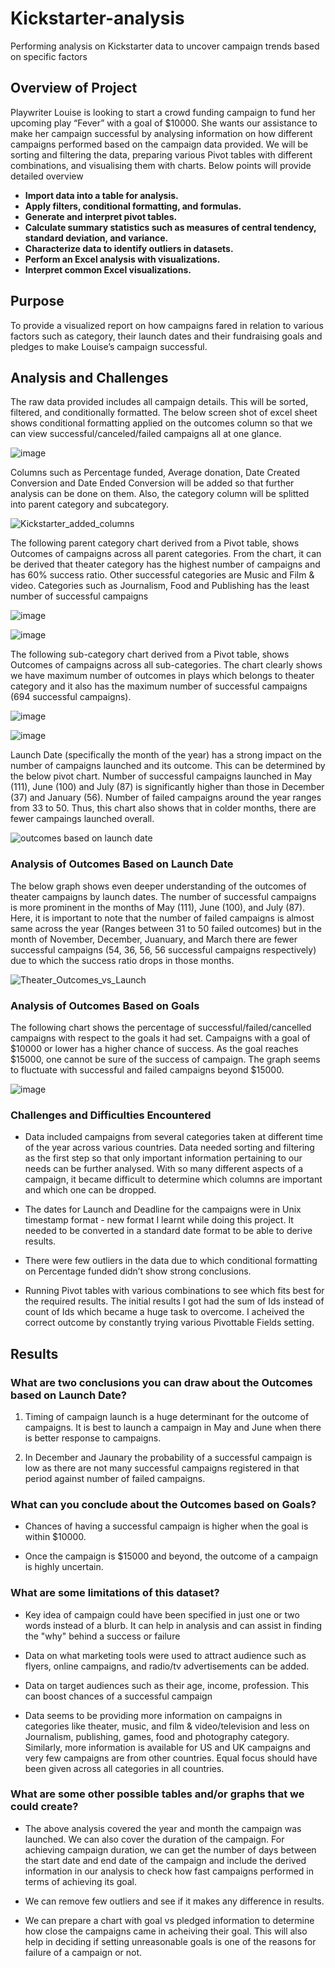 # Kickstarter-analysis

Performing analysis on Kickstarter data to uncover campaign trends based on specific factors 

## Overview of Project

Playwriter Louise is looking to start a crowd funding campaign to fund her upcoming play “Fever” with a goal of $10000. She wants our assistance to make her campaign successful by analysing information on how different campaigns performed based on the campaign data provided. We will be sorting and filtering the data, preparing various Pivot tables with different combinations, and visualising them with charts. Below points will provide detailed overview

* **Import data into a table for analysis.**
* **Apply filters, conditional formatting, and formulas.**
* **Generate and interpret pivot tables.**
* **Calculate summary statistics such as measures of central tendency, standard deviation, and variance.**
* **Characterize data to identify outliers in datasets.**
* **Perform an Excel analysis with visualizations.**
* **Interpret common Excel visualizations.**

## Purpose

To provide a visualized report on how campaigns fared in relation to various factors such as category, their launch dates and their fundraising goals and pledges to make Louise’s campaign successful. 

## Analysis and Challenges

The raw data provided includes all campaign details. This will be sorted, filtered, and conditionally formatted. The below screen shot of excel sheet shows conditional formatting applied on the outcomes column so that we can view successful/canceled/failed campaigns all at one glance. 

![image](https://user-images.githubusercontent.com/108366412/177680647-edd99388-eead-4ebe-97ef-ffd5efd1150d.png)

Columns such as Percentage funded, Average donation, Date Created Conversion and Date Ended Conversion will be added so that further analysis can be done on them. Also, the category column will be splitted into parent category and subcategory.

![Kickstarter_added_columns](https://user-images.githubusercontent.com/108366412/177682978-bcb9b9c0-0ec6-4dec-b3ec-2a6aaca23e4b.png)

The following parent category chart derived from a Pivot table, shows Outcomes of campaigns across all parent categories. From the chart, it can be derived that theater category has the highest number of campaigns and has 60% success ratio. Other successful categories are Music and Film & video. Categories such as Journalism, Food and Publishing has the least number of successful campaigns 

![image](https://user-images.githubusercontent.com/108366412/177681019-fde3d4e4-1492-4459-90f3-1129b2746839.png)

![image](https://user-images.githubusercontent.com/108366412/177681031-9d696f7b-66b2-47f4-84f1-84c7a9a5a770.png) 
 
The following sub-category chart derived from a Pivot table, shows Outcomes of campaigns across all sub-categories. The chart clearly shows we have maximum number of outcomes in plays which belongs to theater category and it also has the maximum number of successful campaigns (694 successful campaigns). 

![image](https://user-images.githubusercontent.com/108366412/177681059-37f7d94a-040d-4202-ae72-0e298997006a.png)

![image](https://user-images.githubusercontent.com/108366412/177685691-1b55dde3-b10a-4bb3-812f-41d48318e81b.png)
 
Launch Date (specifically the month of the year) has a strong impact on the number of campaigns launched and its outcome. This can be determined by the below pivot chart. Number of successful campaigns launched in May (111), June (100) and July (87) is significantly higher than those in December (37) and January (56). Number of failed campaigns around the year ranges from 33 to 50. Thus, this chart also shows that in colder months, there are fewer campaings launched overall.

![outcomes based on launch date](https://user-images.githubusercontent.com/108366412/177706734-956ea533-1225-41fd-ae95-e896a0b0e33f.png)

### Analysis of Outcomes Based on Launch Date

The below graph shows even deeper understanding of the outcomes of theater campaigns by launch dates. The number of successful campaigns is more prominent in the months of May (111), June (100), and July (87). Here, it is important to note that the number of failed campaigns is almost same across the year (Ranges between 31 to 50 failed outcomes) but in the month of November, December, Juanuary, and March there are fewer successful campaigns (54, 36, 56, 56 successful campaigns respectively) due to which the success ratio drops in those months. 

![Theater_Outcomes_vs_Launch](https://user-images.githubusercontent.com/108366412/177707100-dbd024e0-8283-472a-af3c-bccb06b029b2.png)

### Analysis of Outcomes Based on Goals

The following chart shows the percentage of successful/failed/cancelled campaigns with respect to the goals it had set. Campaigns with a goal of $10000 or lower has a higher chance of success. As the goal reaches $15000, one cannot be sure of the success of campaign. The graph seems to fluctuate with successful and failed campaigns beyond $15000.

![image](https://user-images.githubusercontent.com/108366412/177681143-7e13908f-bc69-4660-8c6b-a79d81e603d6.png)

### Challenges and Difficulties Encountered

   * Data included campaigns from several categories taken at different time of the year across various countries. Data needed sorting and filtering as the first step so that only important information pertaining to our needs can be further analysed. With so many different aspects of a campaign, it became difficult to determine which columns are important and which one can be dropped.

   * The dates for Launch and Deadline for the campaigns were in Unix timestamp format - new format I learnt while doing this project. It needed to be converted in a standard date format to be able to derive results.

   * There were few outliers in the data due to which conditional formatting on Percentage funded didn’t show strong conclusions.

   * Running Pivot tables with various combinations to see which fits best for the required results. The initial results I got had the sum of Ids instead of count of Ids which became a huge task to overcome. I acheived the correct outcome by constantly trying various Pivottable Fields setting.

## Results

### What are two conclusions you can draw about the Outcomes based on Launch Date?

   1. Timing of campaign launch is a huge determinant for the outcome of campaigns. It is best to launch a campaign in May and June when there is better response to campaigns. 

   2. In December and Jaunary the probability of a successful campaign is low as there are not many successful campaigns registered in that period against number of failed campaigns.  

### What can you conclude about the Outcomes based on Goals?

   * Chances of having a successful campaign is higher when the goal is within $10000. 

   * Once the campaign is $15000 and beyond, the outcome of a campaign is highly uncertain. 

### What are some limitations of this dataset?

   * Key idea of campaign could have been specified in just one or two words instead of a blurb. It can help in analysis and can assist in finding the "why" behind a success or failure 

   * Data on what marketing tools were used to attract audience such as flyers, online campaigns, and radio/tv advertisements can be added.  

   * Data on target audiences such as their age, income, profession. This can boost chances of a successful campaign

   * Data seems to be providing more information on campaigns in categories like theater, music, and film & video/television and less on Journalism, publishing, games, food and photography category. Similarly, more information is available for US and UK campaigns and very few campaigns are from other countries. Equal focus should have been given across all categories in all countries.  

### What are some other possible tables and/or graphs that we could create?

   * The above analysis covered the year and month the campaign was launched. We can also cover the duration of the campaign. For achieving campaign duration, we can get the number of days between the start date and end date of the campaign and include the derived information in our analysis to check how fast campaigns performed in terms of achieving its goal.
   
   * We can remove few outliers and see if it makes any difference in results. 
   
   * We can prepare a chart with goal vs pledged information to determine how close the campaigns came in acheiving their goal. This will also help in deciding if setting unreasonable goals is one of the reasons for failure of a campaign or not. 
